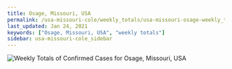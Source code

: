 ```yaml
---
title: Osage, Missouri, USA
permalink: /usa-missouri-cole/weekly_totals/usa-missouri-osage-weekly_totals.html
last_updated: Jan 24, 2021
keywords: ["Osage, Missouri, USA", "weekly totals"]
sidebar: usa-missouri-cole_sidebar
---
```


![Weekly Totals of Confirmed Cases for Osage, Missouri, USA](/covid_tracker/images/graphs/usa-missouri-osage-weekly_totals_graph.png)
